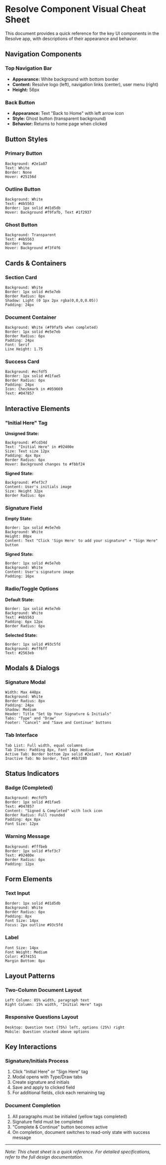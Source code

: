 # Resolve Component Visual Cheat Sheet

This document provides a quick reference for the key UI components in the Resolve app, with descriptions of their appearance and behavior.

## Navigation Components

### Top Navigation Bar
- **Appearance:** White background with bottom border
- **Content:** Resolve logo (left), navigation links (center), user menu (right)
- **Height:** 56px

### Back Button
- **Appearance:** Text "Back to Home" with left arrow icon
- **Style:** Ghost button (transparent background)
- **Behavior:** Returns to home page when clicked

## Button Styles

### Primary Button
```
Background: #2e1a87
Text: White
Border: None
Hover: #25156d
```

### Outline Button
```
Background: White
Text: #4b5563
Border: 1px solid #d1d5db
Hover: Background #f9fafb, Text #1f2937
```

### Ghost Button
```
Background: Transparent
Text: #4b5563
Border: None
Hover: Background #f3f4f6
```

## Cards & Containers

### Section Card
```
Background: White
Border: 1px solid #e5e7eb
Border Radius: 8px
Shadow: Light (0 1px 2px rgba(0,0,0,0.05))
Padding: 24px
```

### Document Container
```
Background: White (#f9fafb when completed)
Border: 1px solid #e5e7eb
Border Radius: 6px
Padding: 24px
Font: Serif
Line Height: 1.75
```

### Success Card
```
Background: #ecfdf5
Border: 1px solid #d1fae5
Border Radius: 6px
Padding: 24px
Icon: Checkmark in #059669
Text: #047857
```

## Interactive Elements

### "Initial Here" Tag
**Unsigned State:**
```
Background: #fcd34d
Text: "Initial Here" in #92400e
Size: Text size 12px
Padding: 4px 8px
Border Radius: 6px
Hover: Background changes to #fbbf24
```

**Signed State:**
```
Background: #fef3c7
Content: User's initials image
Size: Height 32px
Border Radius: 6px
```

### Signature Field
**Empty State:**
```
Border: 1px solid #e5e7eb
Background: White
Height: 80px
Content: Text "Click 'Sign Here' to add your signature" + "Sign Here" button
```

**Signed State:**
```
Border: 1px solid #e5e7eb
Background: White
Content: User's signature image
Padding: 16px
```

### Radio/Toggle Options
**Default State:**
```
Border: 1px solid #e5e7eb
Background: White
Text: #4b5563
Padding: 6px 12px
Border Radius: 6px
```

**Selected State:**
```
Border: 1px solid #93c5fd
Background: #eff6ff
Text: #2563eb
```

## Modals & Dialogs

### Signature Modal
```
Width: Max 448px
Background: White
Border Radius: 8px
Padding: 24px
Shadow: Medium
Header: Title "Set Up Your Signature & Initials"
Tabs: "Type" and "Draw"
Footer: "Cancel" and "Save and Continue" buttons
```

### Tab Interface
```
Tab List: Full width, equal columns
Tab Items: Padding 8px, Font 14px medium
Active Tab: Border bottom 2px solid #2e1a87, Text #2e1a87
Inactive Tab: No border, Text #6b7280
```

## Status Indicators

### Badge (Completed)
```
Background: #ecfdf5
Border: 1px solid #d1fae5
Text: #047857
Content: "Signed & Completed" with lock icon
Border Radius: Full rounded
Padding: 4px 8px
Font Size: 12px
```

### Warning Message
```
Background: #fffbeb
Border: 1px solid #fef3c7
Text: #92400e
Border Radius: 6px
Padding: 12px
```

## Form Elements

### Text Input
```
Border: 1px solid #d1d5db
Background: White
Border Radius: 6px
Padding: 8px
Font Size: 14px
Focus: 2px outline #93c5fd
```

### Label
```
Font Size: 14px
Font Weight: Medium
Color: #374151
Margin Bottom: 8px
```

## Layout Patterns

### Two-Column Document Layout
```
Left Column: 85% width, paragraph text
Right Column: 15% width, "Initial Here" tags
```

### Responsive Questions Layout
```
Desktop: Question text (75%) left, options (25%) right
Mobile: Question stacked above options
```

## Key Interactions

### Signature/Initials Process
1. Click "Initial Here" or "Sign Here" tag
2. Modal opens with Type/Draw tabs
3. Create signature and initials
4. Save and apply to clicked field
5. For additional fields, click each remaining tag

### Document Completion
1. All paragraphs must be initialed (yellow tags completed)
2. Signature field must be completed
3. "Complete & Continue" button becomes active
4. On completion, document switches to read-only state with success message

---

*Note: This cheat sheet is a quick reference. For detailed specifications, refer to the full design documentation.*